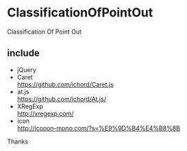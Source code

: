 # ClassificationOfPointOut
Classification Of Point Out

## include
* jQuery  
* Caret  
https://github.com/ichord/Caret.js  
* at.js  
https://github.com/ichord/At.js/  
* XRegExp  
http://xregexp.com/  
* icon  
http://icooon-mono.com/?s=%E9%9D%B4%E4%B8%8B  

Thanks

